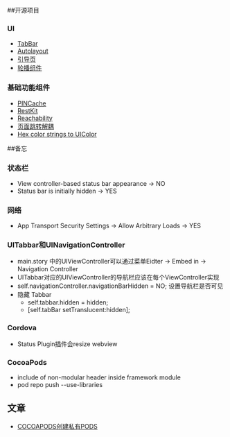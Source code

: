 ##开源项目

### UI
- [TabBar](https://github.com/ezescaruli/ESTabBarController.git)
- [Autolayout](https://github.com/SnapKit/Masonry)
- [引导页](https://github.com/bing6/KSGuide.git)
- [轮播组件](https://github.com/tedy51/BannerLoop)


### 基础功能组件
- [PINCache](https://github.com/pinterest/PINCache.git)
- [RestKit](https://github.com/RestKit/RestKit.git)
- [Reachability](https://github.com/tonymillion/Reachability.git)
- [页面跳转解耦](https://github.com/mogujie/MGJRouter)
- [Hex color strings to UIColor](https://github.com/kevinrenskers/UIColor-HexString)

##备忘

### 状态栏
- View controller-based status bar appearance -> NO
- Status bar is initially hidden -> YES

### 网络
- App Transport Security Settings -> Allow Arbitrary Loads -> YES

### UITabbar和UINavigationController
- main.story 中的UIViewController可以通过菜单Eidter -> Embed in -> Navigation Controller
- UITabbar对应的UIViewController的导航栏应该在每个ViewController实现
- self.navigationController.navigationBarHidden = NO; 设置导航栏是否可见
- 隐藏 Tabbar
  - self.tabbar.hidden = hidden;
  - [self.tabBar setTranslucent:hidden];

### Cordova
- Status Plugin插件会resize webview

### CocoaPods
-  include of non-modular header inside framework module
  - pod repo push <repoName> <podspec> --use-libraries

## 文章
- [COCOAPODS创建私有PODS](http://www.cnblogs.com/tufeibo/p/5654268.html)
